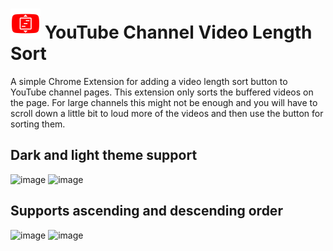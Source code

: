 # ![logo](https://raw.githubusercontent.com/tuunit/youtube-channel-video-length-sort/main/images/icon-48.png) YouTube Channel Video Length Sort

A simple Chrome Extension for adding a video length sort button to YouTube channel pages. This extension only sorts the buffered videos on the page. For large channels this might not be enough and you will have to scroll down a little bit to loud more of the videos and then use the button for sorting them.

## Dark and light theme support
![image](https://user-images.githubusercontent.com/18513179/217294603-4714f7ba-d319-4e5a-b6ef-33c695434130.png)
![image](https://user-images.githubusercontent.com/18513179/217294772-db1e173f-3f26-4614-8ac8-e3ba23fbf517.png)

## Supports ascending and descending order
![image](https://user-images.githubusercontent.com/18513179/217295704-291051ce-ba94-4111-8e4c-35e56129f1ce.png)
![image](https://user-images.githubusercontent.com/18513179/217295824-d395fea8-1269-4a24-aeec-819423bf834c.png)